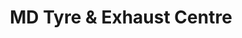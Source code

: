 ---
title: "MD Tyre & Exhaust Centre"
url: /clacton-on-sea/md-tyre-und-exhaust-centre/
shop: Autowerkstatt
---